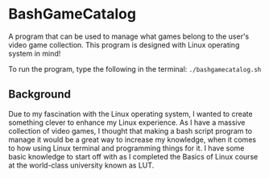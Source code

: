 # BashGameCatalog
A program that can be used to manage what games belong to the user's video game collection.
This program is designed with Linux operating system in mind!

To run the program, type the following in the terminal: ```./bashgamecatalog.sh```

Background
---
Due to my fascination with the Linux operating system, I wanted to create something clever to enhance my
Linux experience. As I have a massive collection of video games,
I thought that making a bash script program to manage it would be a great way to increase my knowledge,
when it comes to how using Linux terminal and programming things for it. I have some basic knowledge to 
start off with as I completed the Basics of Linux course at the world-class university known as LUT.
